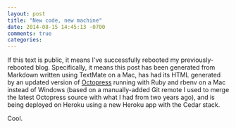 ```yaml
---
layout: post
title: "New code, new machine"
date: 2014-08-15 14:45:13 -0700
comments: true
categories: 
---
```

If this text is public, it means I've successfully rebooted my previously-rebooted blog. Specifically, it means this post has been generated from Markdown written using TextMate on a Mac, has had its HTML generated by an updated version of [Octopress] running with Ruby and rbenv on a Mac instead of Windows (based on a manually-added Git remote I used to merge the latest Octopress source with what I had from two years ago), and is being deployed on Heroku using a new Heroku app with the Cedar stack.

Cool.

[Octopress]:http://octopress.org